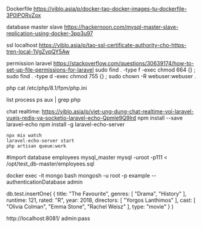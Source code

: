 Dockerfile
https://viblo.asia/p/docker-tao-docker-images-tu-dockerfile-3P0lPORvZox

database master slave
https://hackernoon.com/mysql-master-slave-replication-using-docker-3pp3u97

ssl localhost
https://viblo.asia/p/tao-ssl-certificate-authority-cho-https-tren-local-1VgZvpQY5Aw


permission laravel
https://stackoverflow.com/questions/30639174/how-to-set-up-file-permissions-for-laravel
sudo find . -type f -exec chmod 664 {} \;   
sudo find . -type d -exec chmod 755 {} \;
sudo chown -R webuser:webuser .

php
cat /etc/php/8.1/fpm/php.ini

list process
ps aux | grep php

chat realtime: https://viblo.asia/p/viet-ung-dung-chat-realtime-voi-laravel-vuejs-redis-va-socketio-laravel-echo-Qpmle9Q9lrd
    npm install --save laravel-echo
    npm install -g laravel-echo-server

    npx mix watch
    laravel-echo-server start
    php artisan queue:work

#import database employees mysql_master
mysql -uroot -p111 < /opt/test_db-master/employees.sql

docker exec -it mongo bash
mongosh -u root -p example --authenticationDatabase admin

db.test.insertOne(
  {
    title: "The Favourite",
    genres: [ "Drama", "History" ],
    runtime: 121,
    rated: "R",
    year: 2018,
    directors: [ "Yorgos Lanthimos" ],
    cast: [ "Olivia Colman", "Emma Stone", "Rachel Weisz" ],
    type: "movie"
  }
)

http://localhost:8081/
admin:pass